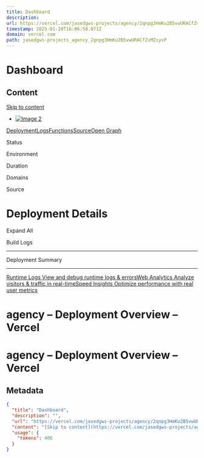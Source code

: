 ```yaml
---
title: Dashboard
description: 
url: https://vercel.com/jasedgws-projects/agency/2qnpg3HmKu2B5vwURACfZvMZsysP
timestamp: 2025-01-20T16:06:50.071Z
domain: vercel.com
path: jasedgws-projects_agency_2qnpg3HmKu2B5vwURACfZvMZsysP
---
```


# Dashboard



## Content

[Skip to content](https://vercel.com/jasedgws-projects/agency/2qnpg3HmKu2B5vwURACfZvMZsysP#geist-skip-nav)

[](https://vercel.com/home)

*   [![Image 2](https://vercel.com/api/www/avatar?&s=44)](https://vercel.com/dashboard)
    

[Deployment](https://vercel.com/jasedgws-projects/agency/2qnpg3HmKu2B5vwURACfZvMZsysP)[Logs](https://vercel.com/jasedgws-projects/agency/2qnpg3HmKu2B5vwURACfZvMZsysP/logs)[Functions](https://vercel.com/jasedgws-projects/agency/2qnpg3HmKu2B5vwURACfZvMZsysP/functions)[Source](https://vercel.com/jasedgws-projects/agency/2qnpg3HmKu2B5vwURACfZvMZsysP/source)[Open Graph](https://vercel.com/jasedgws-projects/agency/2qnpg3HmKu2B5vwURACfZvMZsysP/og)

Status

Environment

Duration

Domains

Source

Deployment Details
==================

Expand All

Build Logs


--------------

Deployment Summary


----------------------

[Runtime Logs View and debug runtime logs & errors](https://vercel.com/jasedgws-projects/agency/logs)[Web Analytics Analyze visitors & traffic in real-time](https://vercel.com/jasedgws-projects/agency/analytics)[Speed Insights Optimize performance with real user metrics](https://vercel.com/jasedgws-projects/agency/speed-insights)

agency – Deployment Overview – Vercel
===============
agency – Deployment Overview – Vercel
===============

## Metadata

```json
{
  "title": "Dashboard",
  "description": "",
  "url": "https://vercel.com/jasedgws-projects/agency/2qnpg3HmKu2B5vwURACfZvMZsysP",
  "content": "[Skip to content](https://vercel.com/jasedgws-projects/agency/2qnpg3HmKu2B5vwURACfZvMZsysP#geist-skip-nav)\n\n[](https://vercel.com/home)\n\n*   [![Image 2](https://vercel.com/api/www/avatar?&s=44)](https://vercel.com/dashboard)\n    \n\n[Deployment](https://vercel.com/jasedgws-projects/agency/2qnpg3HmKu2B5vwURACfZvMZsysP)[Logs](https://vercel.com/jasedgws-projects/agency/2qnpg3HmKu2B5vwURACfZvMZsysP/logs)[Functions](https://vercel.com/jasedgws-projects/agency/2qnpg3HmKu2B5vwURACfZvMZsysP/functions)[Source](https://vercel.com/jasedgws-projects/agency/2qnpg3HmKu2B5vwURACfZvMZsysP/source)[Open Graph](https://vercel.com/jasedgws-projects/agency/2qnpg3HmKu2B5vwURACfZvMZsysP/og)\n\nStatus\n\nEnvironment\n\nDuration\n\nDomains\n\nSource\n\nDeployment Details\n==================\n\nExpand All\n\nBuild Logs\n\n\n--------------\n\nDeployment Summary\n\n\n----------------------\n\n[Runtime Logs View and debug runtime logs & errors](https://vercel.com/jasedgws-projects/agency/logs)[Web Analytics Analyze visitors & traffic in real-time](https://vercel.com/jasedgws-projects/agency/analytics)[Speed Insights Optimize performance with real user metrics](https://vercel.com/jasedgws-projects/agency/speed-insights)\n\nagency – Deployment Overview – Vercel\n===============\nagency – Deployment Overview – Vercel\n===============",
  "usage": {
    "tokens": 406
  }
}
```
